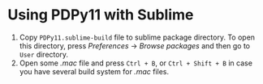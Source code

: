 # Using PDPy11 with Sublime

1. Copy `PDPy11.sublime-build` file to sublime package directory. To open this directory, press *Preferences* -> *Browse packages* and then go to `User` directory.
2. Open some *.mac* file and press `Ctrl + B`, or `Ctrl + Shift + B` in case you have several build system for *.mac* files.